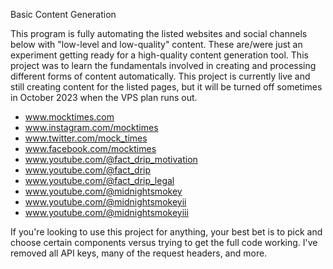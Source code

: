 Basic Content Generation

This program is fully automating the listed websites and social channels below with "low-level and low-quality" content. These are/were just an experiment getting ready for a high-quality content generation tool. This project was to learn the fundamentals involved in creating and processing different forms of content automatically. This project is currently live and still creating content for the listed pages, but it will be turned off sometimes in October 2023 when the VPS plan runs out.
- www.mocktimes.com
- www.instagram.com/mocktimes
- www.twitter.com/mock_times
- www.facebook.com/mocktimes
- www.youtube.com/@fact_drip_motivation
- www.youtube.com/@fact_drip
- www.youtube.com/@fact_drip_legal
- www.youtube.com/@midnightsmokey
- www.youtube.com/@midnightsmokeyii
- www.youtube.com/@midnightsmokeyiii

If you're looking to use this project for anything, your best bet is to pick and choose certain components versus trying to get the full code working. I've removed all API keys, many of the request headers, and more.

